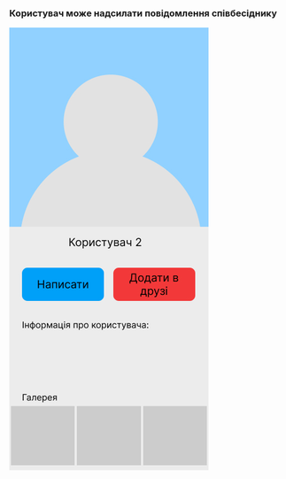 ### Користувач може надсилати повідомлення співбесіднику
![Тут має бути макет](https://github.com/oleksandrblazhko/ai-216-asetyanov/blob/Laboratory_work_3/1-SoftwareRequirements/1.4-FuncNonFuncRequirements/1.4.4-NFRUserInterfaceOUTPUT/NFR1-3.jpg)
